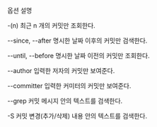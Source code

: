 옵션	            설명

-(n)                최근 n 개의 커밋만 조회한다.

--since, --after    명시한 날짜 이후의 커밋만 검색한다.

--until, --before   명시한 날짜 이전의 커밋만 조회한다.

--author            입력한 저자의 커밋만 보여준다.

--committer         입력한 커미터의 커밋만 보여준다.

--grep              커밋 메시지 안의 텍스트를 검색한다.

-S                  커밋 변경(추가/삭제) 내용 안의 텍스트를 검색한다.
